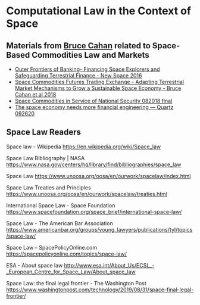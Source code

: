 # Computational Law in the Context of Space 

## Materials from [Bruce Cahan](https://www.linkedin.com/in/brucecahan) related to Space-Based Commodities Law and Markets

* [Outer Frontiers of Banking- Financing Space Explorers and Safeguarding Terrestrial Finance - New Space 2016](https://github.com/mitmedialab/2021-MIT-IAP-Computational-Law-Course/blob/main/Speakers/Space/Outer_Frontiers_of_Banking--Financing_Space_Explorers_and_Safeguarding_Terrestrial_Finance--New_Space_2016.pdf)
* [Space Commodities Futures Trading Exchange - Adapting Terrestrial Market Mechanisms to Grow a Sustainable Space Economy - Bruce Cahan et al 2018](https://github.com/mitmedialab/2021-MIT-IAP-Computational-Law-Course/blob/main/Speakers/Space/Space_Commodities_Futures_Trading_Exchange--Adapting_Terrestrial_Market_Mechanisms_to_Grow_a_Sustainable_Space_Economy_2018.pdf)
* [Space Commodities in Service of National Security 082018 final](https://github.com/mitmedialab/2021-MIT-IAP-Computational-Law-Course/blob/main/Speakers/Space/Space_Commodities_in_Service_of_National_Security_082018_final.pdf)
* [The space economy needs more financial engineering — Quartz 092620](https://github.com/mitmedialab/2021-MIT-IAP-Computational-Law-Course/blob/main/Speakers/Space/The_space_economy_needs_more_financial_engineering%20%E2%80%94%20Quartz%20092620.pdf)

## Space Law Readers

Space law - Wikipedia
https://en.wikipedia.org/wiki/Space_law

Space Law Bibliography | NASA
https://www.nasa.gov/centers/hq/library/find/bibliographies/space_law

Space Law
https://www.unoosa.org/oosa/en/ourwork/spacelaw/index.html

Space Law Treaties and Principles
https://www.unoosa.org/oosa/en/ourwork/spacelaw/treaties.html

International Space Law - Space Foundation
https://www.spacefoundation.org/space_brief/international-space-law/

Space Law - The American Bar Association
https://www.americanbar.org/groups/young_lawyers/publications/tyl/topics/space-law/

Space Law – SpacePolicyOnline.com
https://spacepolicyonline.com/topics/space-law/

ESA - About space law
http://www.esa.int/About_Us/ECSL_-_European_Centre_for_Space_Law/About_space_law

Space Law: the final legal frontier - The Washington Post
https://www.washingtonpost.com/technology/2019/08/31/space-final-legal-frontier/
